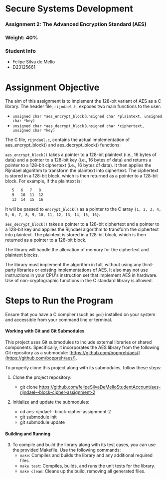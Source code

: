 # Secure Systems Development
### Assignment 2: The Advanced Encryption Standard (AES)
### Weight: 40%
### Student Info
- Felipe Silva de Mello
-  D23125661



# Assignment Objective
The aim of this assignment is to implement the 128-bit variant of AES as a C library. 
The header file, `rijndael.h`, exposes two main functions to the user:
- `unsigned char *aes_encrypt_block(unsigned char *plaintext, unsigned char *key)`
- `unsigned char *aes_decrypt_block(unsigned char *ciphertext, unsigned char *key)`

The C file, `rijndael.c`, contains the actual implementation of aes_encrypt_block() and aes_decrypt_block() functions:

`aes_encrypt_block()` takes a pointer to a 128-bit plaintext (i.e., 16 bytes of data) 
and a pointer to a 128-bit key (i.e., 16 bytes of data) and returns a pointer to a 128-bit ciphertext (i.e., 16 bytes of data). 
It then applies the Rijndael algorithm to transform the plaintext into ciphertext.
The ciphertext is stored in a 128-bit block, which is then returned as a pointer to a 128-bit block.
For example, if the plaintext is:
```1   2  3   4
   5   6   7   8
   9   10  11  12
   13  14  15  16
```
It will be passed to `encrypt_block()` as a pointer to the C array `{1, 2, 3, 4, 5, 6, 7, 8, 9, 10, 11, 12, 13, 14, 15, 16}`.

`aes_decrypt_block()` takes a pointer to a 128-bit ciphertext and a pointer to a 128-bit key 
and applies the Rijndael algorithm to transform the ciphertext into plaintext. 
The plaintext is stored in a 128-bit block, which is then returned as a pointer to a 128-bit block.

The library will handle the allocation of memory for the ciphertext and plaintext blocks.

The library must implement the algorithm in full, without using any third-party libraries or existing implementations of AES. 
It also may not use instructions in your CPU's instruction set that implement AES in hardware. 
Use of non-cryptographic functions in the C standard library is allowed.

# Steps to Run the Program
Ensure that you have a C compiler (such as `gcc`) installed on your system and accessible from your command line or terminal.
#### Working with Git and Git Submodules
This project uses Git submodules to include external libraries or shared components. Specifically, it incorporates the AES library from the following Git repository as a submodule: [https://github.com/boppreh/aes/](https://github.com/boppreh/aes/).

To properly clone this project along with its submodules, follow these steps:
1. Clone the project repository:
   - git clone <https://github.com/felipeSilvaDeMelloStudentAccount/aes-rijndael--block-cipher-assignment-2>

2. Initialize and update the submodules:
   - cd aes-rijndael--block-cipher-assignment-2
   - git submodule init
   - git submodule update


#### Building and Running
3. To compile and build the library along with its test cases, you can use the provided Makefile. Use the following commands:
   - `make`: Compiles and builds the library and any additional required files.
   - `make test`: Compiles, builds, and runs the unit tests for the library.
   - `make clean`: Cleans up the build, removing all generated files.